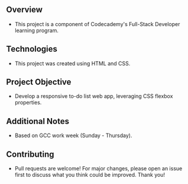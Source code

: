 ## Overview
* This project is a component of Codecademy's Full-Stack Developer learning program. 

## Technologies
* This project was created using HTML and CSS. 

## Project Objective
* Develop a responsive to-do list web app, leveraging CSS flexbox properties.

## Additional Notes
* Based on GCC work week (Sunday - Thursday).

## Contributing
* Pull requests are welcome! For major changes, please open an issue first to discuss what you think could be improved. Thank you!
